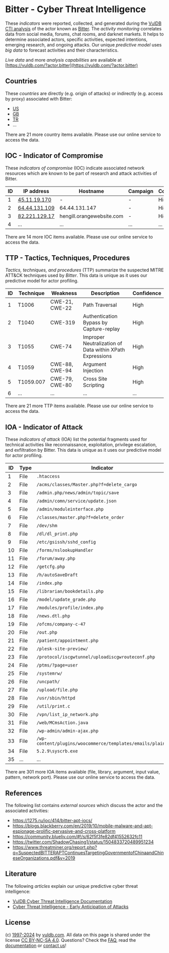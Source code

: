 # Bitter - Cyber Threat Intelligence

These _indicators_ were reported, collected, and generated during the [VulDB CTI analysis](https://vuldb.com/?kb.cti) of the actor known as [Bitter](https://vuldb.com/?actor.bitter). The _activity monitoring_ correlates data from social media, forums, chat rooms, and darknet markets. It helps to determine associated actors, specific activities, expected intentions, emerging research, and ongoing attacks. Our unique _predictive model_ uses _big data_ to forecast activities and their characteristics.

_Live data_ and more _analysis capabilities_ are available at [https://vuldb.com/?actor.bitter](https://vuldb.com/?actor.bitter)

## Countries

These _countries_ are directly (e.g. origin of attacks) or indirectly (e.g. access by proxy) associated with Bitter:

* [US](https://vuldb.com/?country.us)
* [GB](https://vuldb.com/?country.gb)
* [TR](https://vuldb.com/?country.tr)
* ...

There are 21 more country items available. Please use our online service to access the data.

## IOC - Indicator of Compromise

These _indicators of compromise_ (IOC) indicate associated network resources which are known to be part of research and attack activities of Bitter.

ID | IP address | Hostname | Campaign | Confidence
-- | ---------- | -------- | -------- | ----------
1 | [45.11.19.170](https://vuldb.com/?ip.45.11.19.170) | - | - | High
2 | [64.44.131.109](https://vuldb.com/?ip.64.44.131.109) | 64.44.131.147 | - | High
3 | [82.221.129.17](https://vuldb.com/?ip.82.221.129.17) | hengill.orangewebsite.com | - | High
4 | ... | ... | ... | ...

There are 14 more IOC items available. Please use our online service to access the data.

## TTP - Tactics, Techniques, Procedures

_Tactics, techniques, and procedures_ (TTP) summarize the suspected MITRE ATT&CK techniques used by _Bitter_. This data is unique as it uses our predictive model for actor profiling.

ID | Technique | Weakness | Description | Confidence
-- | --------- | -------- | ----------- | ----------
1 | T1006 | CWE-21, CWE-22 | Path Traversal | High
2 | T1040 | CWE-319 | Authentication Bypass by Capture-replay | High
3 | T1055 | CWE-74 | Improper Neutralization of Data within XPath Expressions | High
4 | T1059 | CWE-88, CWE-94 | Argument Injection | High
5 | T1059.007 | CWE-79, CWE-80 | Cross Site Scripting | High
6 | ... | ... | ... | ...

There are 21 more TTP items available. Please use our online service to access the data.

## IOA - Indicator of Attack

These _indicators of attack_ (IOA) list the potential fragments used for technical activities like reconnaissance, exploitation, privilege escalation, and exfiltration by Bitter. This data is unique as it uses our predictive model for actor profiling.

ID | Type | Indicator | Confidence
-- | ---- | --------- | ----------
1 | File | `.htaccess` | Medium
2 | File | `/acms/classes/Master.php?f=delete_cargo` | High
3 | File | `/admin.php/news/admin/topic/save` | High
4 | File | `/admin/comn/service/update.json` | High
5 | File | `/admin/moduleinterface.php` | High
6 | File | `/classes/master.php?f=delete_order` | High
7 | File | `/dev/shm` | Medium
8 | File | `/dl/dl_print.php` | High
9 | File | `/etc/gsissh/sshd_config` | High
10 | File | `/forms/nslookupHandler` | High
11 | File | `/forum/away.php` | High
12 | File | `/getcfg.php` | Medium
13 | File | `/h/autoSaveDraft` | High
14 | File | `/index.php` | Medium
15 | File | `/librarian/bookdetails.php` | High
16 | File | `/model/update_grade.php` | High
17 | File | `/modules/profile/index.php` | High
18 | File | `/news.dtl.php` | High
19 | File | `/ofcms/company-c-47` | High
20 | File | `/out.php` | Medium
21 | File | `/patient/appointment.php` | High
22 | File | `/plesk-site-preview/` | High
23 | File | `/protocol/iscgwtunnel/uploadiscgwrouteconf.php` | High
24 | File | `/ptms/?page=user` | High
25 | File | `/systemrw/` | Medium
26 | File | `/uncpath/` | Medium
27 | File | `/upload/file.php` | High
28 | File | `/usr/sbin/httpd` | High
29 | File | `/util/print.c` | High
30 | File | `/vpn/list_ip_network.php` | High
31 | File | `/web/MCmsAction.java` | High
32 | File | `/wp-admin/admin-ajax.php` | High
33 | File | `/wp-content/plugins/woocommerce/templates/emails/plain/` | High
34 | File | `5.2.9\syscrb.exe` | High
35 | ... | ... | ...

There are 301 more IOA items available (file, library, argument, input value, pattern, network port). Please use our online service to access the data.

## References

The following list contains _external sources_ which discuss the actor and the associated activities:

* https://1275.ru/ioc/414/bitter-apt-iocs/
* https://blogs.blackberry.com/en/2019/10/mobile-malware-and-apt-espionage-prolific-pervasive-and-cross-platform
* https://community.blueliv.com/#!/s/62f5f3fe82df41552632fc11
* https://twitter.com/ShadowChasing1/status/1504833720489951234
* https://www.threatminer.org/report.php?q=SuspectedBITTERAPTContinuesTargetingGovernmentofChinaandChineseOrganizations.pdf&y=2019

## Literature

The following _articles_ explain our unique predictive cyber threat intelligence:

* [VulDB Cyber Threat Intelligence Documentation](https://vuldb.com/?kb.cti)
* [Cyber Threat Intelligence - Early Anticipation of Attacks](https://www.scip.ch/en/?labs.20201022)

## License

(c) [1997-2024](https://vuldb.com/?kb.changelog) by [vuldb.com](https://vuldb.com/?kb.about). All data on this page is shared under the license [CC BY-NC-SA 4.0](https://creativecommons.org/licenses/by-nc-sa/4.0/). Questions? Check the [FAQ](https://vuldb.com/?kb.faq), read the [documentation](https://vuldb.com/?kb) or [contact us](https://vuldb.com/?contact)!
